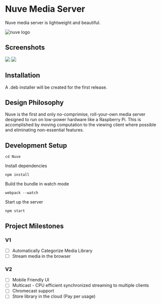 # Nuve Media Server

Nuve media server is lightweight and beautiful.

![nuve logo](https://i.imgur.com/lzUYzuD.png)

## Screenshots

![](https://i.imgur.com/ab7QIv3.png)
![](https://roberthosking.com/wp-content/uploads/2018/05/capture2-1-768x576.png)

## Installation

A .deb installer will be created for the first release.

## Design Philosophy

Nuve is the first and only no-comprimise, roll-your-own media server designed to run on low-power hardware like a Raspberry Pi. This is accomplished by moving computation to the viewing client where possible and eliminating non-essential features.

## Development Setup

`cd Nuve`

Install dependencies

`npm install`

Build the bundle in watch mode

`webpack --watch`

Start up the server

`npm start`

## Project Milestones

### V1

- [ ] Automatically Categorize Media Library
- [ ] Stream media in the browser

### V2

- [ ] Mobile Friendly UI
- [ ] Multicast - CPU efficient synchronized streaming to multiple clients
- [ ] Chromecast support
- [ ] Store library in the cloud (Pay per usage)
